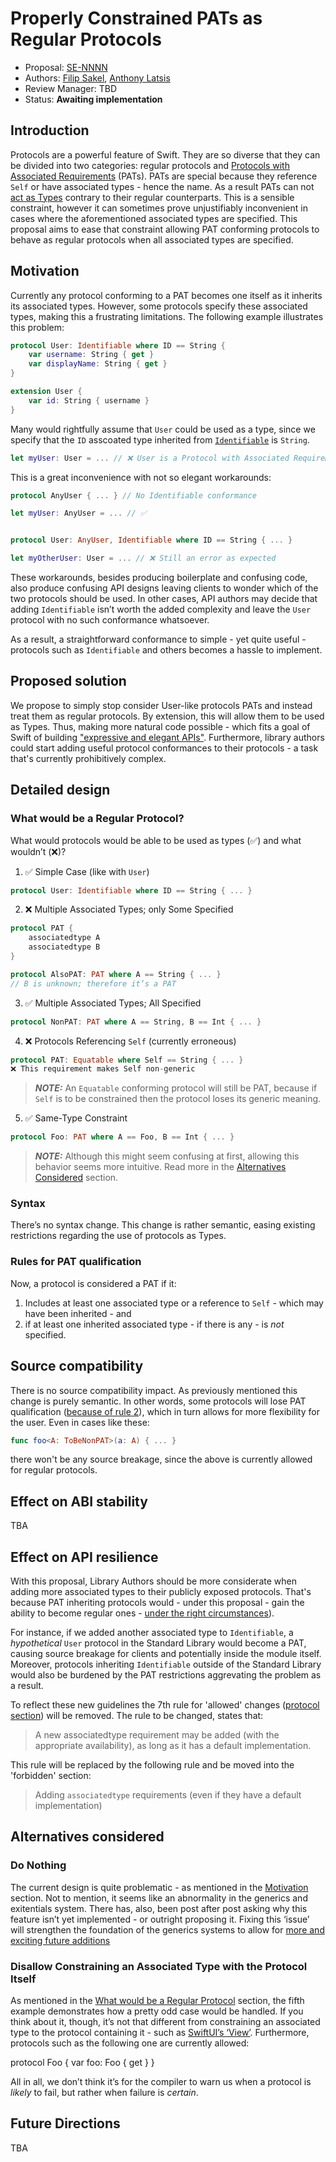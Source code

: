 # Properly Constrained PATs as Regular Protocols

* Proposal: [SE-NNNN](NNNN-properly-constrained-pats-as-regular-protocols.md)
* Authors: [Filip Sakel](https://github.com/filip-sakel), [Anthony Latsis](https://github.com/AnthonyLatsis)
* Review Manager: TBD
* Status: **Awaiting implementation**

## Introduction

Protocols are a powerful feature of Swift. They are so diverse that they can be divided into two categories: regular protocols and [Protocols with Associated Requirements](https://docs.swift.org/swift-book/LanguageGuide/Generics.html#ID189) (PATs). PATs are special because they reference `Self` or have associated types - hence the name. As a result PATs can not [act as Types](https://docs.swift.org/swift-book/LanguageGuide/Protocols.html#ID275) contrary to their regular counterparts. This is a sensible constraint, however it can sometimes prove unjustifiably inconvenient in cases where the aforementioned associated types are specified. This proposal aims to ease that constraint allowing PAT conforming protocols to behave as regular protocols when all associated types are specified.

## Motivation

Currently any protocol conforming to a PAT becomes one itself as it inherits its associated types. However, some protocols specify these associated types, making this a frustrating limitations. The following example illustrates this problem:

```swift
protocol User: Identifiable where ID == String {
    var username: String { get }
    var displayName: String { get }
}

extension User {
    var id: String { username }
}
```

Many would rightfully assume that `User` could be used as a type, since we specify that the `ID` asscoated type inherited from [`Identifiable`](https://github.com/apple/swift-evolution/blob/master/proposals/0261-identifiable.md) is `String`. 

```swift
let myUser: User = ... // ❌ User is a Protocol with Associated Requirements
```

This is a great inconvenience with not so elegant workarounds:

```swift
protocol AnyUser { ... } // No Identifiable conformance

let myUser: AnyUser = ... // ✅


protocol User: AnyUser, Identifiable where ID == String { ... }

let myOtherUser: User = ... // ❌ Still an error as expected
```

These workarounds, besides producing boilerplate and confusing code, also produce confusing API designs leaving clients to wonder which of the two protocols should be used. In other cases, API authors may decide that adding `Identifiable` isn’t worth the added complexity and leave the `User` protocol with no such conformance whatsoever. 

As a result, a straightforward conformance to simple - yet quite useful - protocols such as `Identifiable` and others becomes a hassle to implement.


## Proposed solution

We propose to simply stop consider User-like protocols PATs and instead treat them as regular protocols. By extension, this will allow them to be used as Types. Thus, making more natural code possible - which fits a goal of Swift of building ["expressive and elegant APIs"](https://forums.swift.org/t/on-the-road-to-swift-6/32862). Furthermore, library authors could start adding useful protocol conformances to their protocols - a task that's currently prohibitively complex.

## Detailed design

### What would be a Regular Protocol?

What would protocols would be able to be used as types (✅) and what wouldn’t (❌)?

1. ✅ Simple Case (like with `User`)
```swift
protocol User: Identifiable where ID == String { ... }
```

2. ❌ Multiple Associated Types; only Some Specified 
```swift
protocol PAT { 
    associatedtype A
    associatedtype B
}

protocol AlsoPAT: PAT where A == String { ... } 
// B is unknown; therefore it’s a PAT
```

3. ✅ Multiple Associated Types; All Specified
```swift
protocol NonPAT: PAT where A == String, B == Int { ... }
```

4. ❌ Protocols Referencing `Self` (currently erroneous)
```swift
protocol PAT: Equatable where Self == String { ... }
❌ This requirement makes Self non-generic
```
> **_NOTE:_** An `Equatable` conforming protocol will still be PAT, because if `Self` is to be constrained then the protocol loses its generic meaning.

5. ✅ Same-Type Constraint 
```swift
protocol Foo: PAT where A == Foo, B == Int { ... }
```
> **_NOTE:_** Although this might seem confusing at first, allowing this behavior seems more intuitive. Read more in the [Alternatives Considered](#disallow-constraining-an-associated-type-with-the-protocol-itself) section.


### Syntax 

There’s no syntax change. This change is rather semantic, easing existing restrictions regarding the use of protocols as Types.


### Rules for PAT qualification 

Now, a protocol is considered a PAT if it:

1. Includes at least one associated type or a reference to `Self` - which may have been inherited - and
2. if at least one inherited associated type - if there is any - is _not_ specified.


## Source compatibility

There is no source compatibility impact. As previously mentioned this change is purely semantic. In other words, some protocols will lose PAT 
qualification ([because of rule 2](#rules-for-pat-qualification)), which in turn allows for more flexibility for the user. Even in cases like these:
```swift
func foo<A: ToBeNonPAT>(a: A) { ... }
```
there won't be any source breakage, since the above is currently allowed for regular protocols. 


## Effect on ABI stability

TBA

## Effect on API resilience

With this proposal, Library Authors should be more considerate when adding more associated types to their publicly exposed protocols. That's because PAT inheriting protocols would - under this proposal - gain the ability to become regular ones - [under the right circumstances](#rules-for-pat-qualification)).

For instance, if we added another associated type to `Identifiable`, a _hypothetical_ `User` protocol in the Standard Library would become a PAT, causing source breakage for clients and potentially inside the module itself. Moreover, protocols inheriting `Identifiable` outside of the Standard Library would also be burdened by the PAT restrictions aggrevating the problem as a result.

To reflect these new guidelines the 7th rule for 'allowed' changes ([protocol section](https://github.com/apple/swift/blob/master/docs/LibraryEvolution.rst#protocols)) will be removed. The rule to be changed, states that: 
> A new associatedtype requirement may be added (with the appropriate availability), as long as it has a default implementation.

This rule will be replaced by the following rule and be moved into the 'forbidden' section:
> Adding `associatedtype` requirements (even if they have a default implementation) 


## Alternatives considered

### Do Nothing

The current design is quite problematic - as mentioned in the [Motivation](#motivation) section. Not to mention, it seems like an abnormality in the generics and exitentials system. There has, also, been post after post asking why this feature isn’t yet implemented - or outright proposing it. Fixing this ‘issue’ will strengthen the foundation of the generics systems to allow for [more and exciting future additions](https://forums.swift.org/t/improving-the-ui-of-generics/22814)


### Disallow Constraining an Associated Type with the Protocol Itself

As mentioned in the [What would be a Regular Protocol](#what-would-be-a-regular-protocol?) section, the fifth example demonstrates how a pretty odd case would be handled. If you think about it, though, it’s not that different from constraining an associated type to the protocol containing it - such as [SwiftUI’s ‘View’](https://developer.apple.com/documentation/swiftui/view). Furthermore, protocols such as the following one are currently allowed: 

protocol Foo {
    var foo: Foo { get }
}

All in all, we don’t think it’s for the compiler to warn us when a protocol is _likely_ to fail, but rather when failure is _certain_.

## Future Directions

TBA
